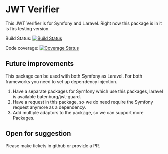 # JWT Verifier

This JWT Verifier is for Symfony and Laravel. Right now this package is in it is firs testing version.

Build Status: [![Build Status](https://travis-ci.com/batenburg/jwt-verifier.svg?branch=master)](https://travis-ci.org/batenburg/jwt-verifier.svg?branch=master)

Code coverage: [![Coverage Status](https://coveralls.io/repos/github/batenburg/jwt-verifier/badge.svg?branch=master)](https://coveralls.io/github/batenburg/jwt-verifier?branch=master)

## Future improvements

This package can be used with both Symfony as Laravel. For both frameworks you need to set up dependency injection.
1. Have a separate packages for Symfony which use this packages, laravel is available batenburg/jwt-guard.
2. Have a request in this package, so we do need require the Symfony request anymore as a dependency.
3. Add multiple adaptors to the package, so we can support more Packages.

## Open for suggestion

Please make tickets in github or provide a PR.
